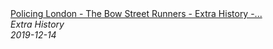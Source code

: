 <!--2024-07-21 00:21:39-->
<div class="yb">
  <a class="nodecor" href="/posts.html?istoriya/policing_london_-_the_bow_street_runners_-_extra_history_-_part_3">
    <img class="preview" data-videoid="H5l75BSJZo8" src="https://i.ytimg.com/vi/H5l75BSJZo8/hqdefault.jpg" align="middle" alt="">
  </a>
  <div class="inlbl text">
    <a class="nodecor" href="/posts.html?istoriya/policing_london_-_the_bow_street_runners_-_extra_history_-_part_3">Policing London - The Bow Street Runners - Extra History -...</a><br>
    <i class="smaller2">Extra History</i><br>
    <i class="smaller3">2019-12-14</i>
  </div>
</div>
